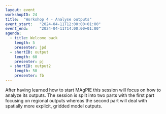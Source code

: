 ```yaml
---
layout: event
workshopID: 24
title:  "Workshop 4 - Analyse outputs"
event_start:   "2024-04-11T12:00:00+01:00"
event_end:     "2024-04-11T14:00:00+01:00"
agenda:
  - title: Welcome back
    length: 5
    presenter: jpd
  - shortID: output
    length: 60
    presenter: pj
  - shortID: output2
    length: 50
    presenter: fb
---
```


After having learned how to start MAgPIE this session will focus on how to analyze its outputs. The session is split into two parts with the first part focusing on regional outputs whereas the second part will deal with spatially more explicit, gridded model outputs.
